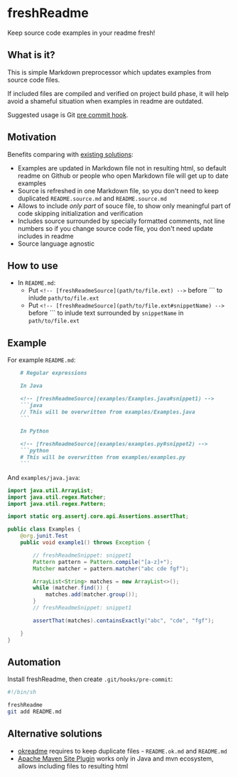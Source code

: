 # freshReadme

Keep source code examples in your readme fresh!

## What is it?

This is simple Markdown preprocessor which updates examples from source code files.

If included files are compiled and verified on project build phase, it will help avoid a shameful situation when examples in readme are outdated.

Suggested usage is Git [pre commit hook](#automation).

## Motivation

Benefits comparing with [existing solutions](#alternative-solutions):

* Examples are updated in Markdown file not in resulting html, so default readme on Github or people who open Markdown file will get up to date examples
* Source is refreshed in one Markdown file, so you don't need to keep duplicated `README.source.md` and `README.source.md`
* Allows to include *only part* of souce file, to show only meaningful part of code skipping initialization and verification
* Includes source surrounded by specially formatted comments, not line numbers so if you change source code file, you don't need update includes in readme
* Source language agnostic

## How to use

* In `README.md`:
    - Put `<!-- [freshReadmeSource](path/to/file.ext) -->` before &grave;&grave;&grave; to inlude `path/to/file.ext`
    - Put `<!-- [freshReadmeSource](path/to/file.ext#snippetName) -->` before &grave;&grave;&grave; to inlude text surrounded by `snippetName` in `path/to/file.ext`

## Example

For example `README.md`:

<!-- [freshReadmeSource](examples/README.example.md) -->
```markdown
    # Regular expressions

    In Java

    <!-- [freshReadmeSource](examples/Examples.java#snippet1) -->
    ```java
    // This will be overwritten from examples/Examples.java
    ```

    In Python

    <!-- [freshReadmeSource](examples/examples.py#snippet2) -->
    ```python
    # This will be overwritten from examples/examples.py
    ```
```

And `examples/java.java`:

<!-- [freshReadmeSource](examples/Examples.java) -->
```java
import java.util.ArrayList;
import java.util.regex.Matcher;
import java.util.regex.Pattern;

import static org.assertj.core.api.Assertions.assertThat;

public class Examples {
    @org.junit.Test
    public void example1() throws Exception {

        // freshReadmeSnippet: snippet1
        Pattern pattern = Pattern.compile("[a-z]+");
        Matcher matcher = pattern.matcher("abc cde fgf");

        ArrayList<String> matches = new ArrayList<>();
        while (matcher.find()) {
            matches.add(matcher.group());
        }
        // freshReadmeSnippet: snippet1

        assertThat(matches).containsExactly("abc", "cde", "fgf");

    }
}

```


## Automation

Install freshReadme, then create `.git/hooks/pre-commit`:

<!-- [freshReadmeSource](examples/pre-commit) -->
```sh
#!/bin/sh

freshReadme
git add README.md
```

## Alternative solutions

* [okreadme](https://github.com/wan2land/okreadme) requires to keep duplicate files - `README.ok.md` and `README.md`
* [Apache Maven Site Plugin](https://maven.apache.org/guides/mini/guide-snippet-macro.html) works only in Java and mvn ecosystem, allows including files to resulting html

